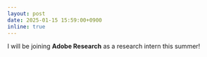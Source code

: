 ```yaml
---
layout: post
date: 2025-01-15 15:59:00+0900
inline: true
---
```


I will be joining **Adobe Research** as a research intern this summer!
